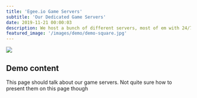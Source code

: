 ```yaml
---
title: 'Egee.io Game Servers'
subtitle: 'Our Dedicated Game Servers'
date: 2019-11-21 00:00:03
description: We host a bunch of different servers, most of em with 24/7 up time.
featured_image: '/images/demo/demo-square.jpg'
---
```


![](/images/m00ch-servers.JPG)

## Demo content

This page should talk about our game servers. Not quite sure how to present them on this page though

